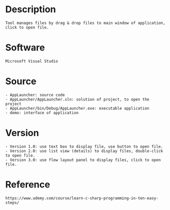 # Description
    Tool manages files by drag & drop files to main window of application, click to open file.
    
# Software
    Microsoft Visual Studio

# Source
    - AppLauncher: source code
    - AppLauncher/AppLauncher.sln: solution of project, to open the project
    - AppLauncher/bin/Debug/AppLauncher.exe: executable application
    - demo: interface of application

# Version
    - Version 1.0: use text box to display file, use button to open file.
    - Version 2.0: use list view (details) to display files, double-click to open file.
    - Version 3.0: use flow layout panel to display files, click to open file.

# Reference
    https://www.udemy.com/course/learn-c-sharp-programming-in-ten-easy-steps/